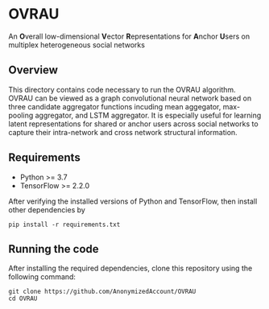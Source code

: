 # OVRAU 
An **O**verall low-dimensional **V**ector **R**epresentations for **A**nchor **U**sers on multiplex heterogeneous social networks
## Overview 
This directory contains code necessary to run the OVRAU algorithm. OVRAU can be viewed as a graph convolutional neural network based on three candidate aggregator functions incuding mean aggegator, max-pooling aggregator, and LSTM aggregator. It is especially useful for learning latent representations for shared or anchor users across social networks to capture their intra-network and cross network structural information.
## Requirements
- Python >= 3.7
- TensorFlow >= 2.2.0

After verifying the installed versions of Python and TensorFlow, then install other dependencies by

   ```pip install -r requirements.txt```
## Running the code 

After installing the required dependencies, clone this repository using the following command:

  ```
  git clone https://github.com/AnonymizedAccount/OVRAU
  cd OVRAU 
  ```
